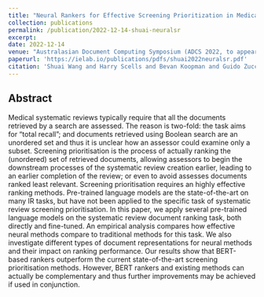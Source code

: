 ```yaml
---
title: "Neural Rankers for Effective Screening Prioritization in Medical Systematic Review Literature Search"
collection: publications
permalink: /publication/2022-12-14-shuai-neuralsr
excerpt: 
date: 2022-12-14
venue: "Australasian Document Computing Symposium (ADCS 2022, to appear)"
paperurl: 'https://ielab.io/publications/pdfs/shuai2022neuralsr.pdf'
citation: 'Shuai Wang and Harry Scells and Bevan Koopman and Guido Zuccon. 2022. Neural Rankers for Effective Screening Prioritization in Medical Systematic Review Literature Search. In Australasian Document Computing Symposium (ADCS 2022, to appear).'
---
```


## Abstract
Medical systematic reviews typically require that all the documents retrieved by a search are assessed. The reason is two-fold: the task aims for “total recall”; and documents retrieved using Boolean search are an unordered set and thus it is unclear how an assessor could examine only a subset. Screening prioritisation is the process of actually ranking the (unordered) set of retrieved documents, allowing assessors to begin the downstream processes of the systematic review creation earlier, leading to an earlier completion of the review; or even to avoid assesses documents ranked least relevant.
Screening prioritisation requires an highly effective ranking methods. Pre-trained language models are the state-of-the-art on many IR tasks, but have not been applied to the specific task of systematic review screening prioritisation. In this paper, we apply several pre-trained language models on the systematic review document ranking task, both directly and fine-tuned. An empirical analysis compares how effective neural methods compare to traditional methods for this task. We also investigate different types of document representations for neural methods and their impact on ranking performance.
Our results show that BERT-based rankers outperform the current state-of-the-art screening prioritisation methods. However, BERT rankers and existing methods can actually be complementary and thus further improvements may be achieved if used in conjunction.

